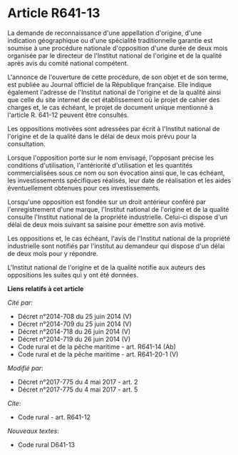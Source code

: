 # Article R641-13

La demande de reconnaissance d'une appellation d'origine, d'une indication géographique ou d'une spécialité traditionnelle
garantie est soumise à une procédure nationale d'opposition d'une durée de deux mois organisée par le directeur de l'Institut
national de l'origine et de la qualité après avis du comité national compétent. 

L'annonce de l'ouverture de cette procédure, de son objet et de son terme, est publiée au Journal officiel de la République
française. Elle indique également l'adresse de l'Institut national de l'origine et de la qualité ainsi que celle du site
internet de cet établissement où le projet de cahier des charges et, le cas échéant, le projet de document unique mentionné à
l'article R. 641-12 peuvent être consultés. 

Les oppositions motivées sont adressées par écrit à l'Institut national de l'origine et de la qualité dans le délai de deux
mois prévu pour la consultation. 

Lorsque l'opposition porte sur le nom envisagé, l'opposant précise les conditions d'utilisation, l'antériorité d'utilisation
et les quantités commercialisées sous ce nom ou son évocation ainsi que, le cas échéant, les investissements spécifiques
réalisés, leur date de réalisation et les aides éventuellement obtenues pour ces investissements. 

Lorsqu'une opposition est fondée sur un droit antérieur conféré par l'enregistrement d'une marque, l'Institut national de
l'origine et de la qualité consulte l'Institut national de la propriété industrielle. Celui-ci dispose d'un délai de deux
mois suivant sa saisine pour émettre son avis motivé. 

Les oppositions et, le cas échéant, l'avis de l'Institut national de la propriété industrielle sont notifiés par l'institut
au demandeur qui dispose d'un délai de deux mois pour y répondre. 

L'Institut national de l'origine et de la qualité notifie aux auteurs des oppositions les suites qui y ont été données.

**Liens relatifs à cet article**

_Cité par_:

  - Décret n°2014-708 du 25 juin 2014 (V)
  - Décret n°2014-709 du 25 juin 2014 (V)
  - Décret n°2014-718 du 26 juin 2014 (V)
  - Décret n°2014-719 du 26 juin 2014 (V)
  - Code rural et de la pêche maritime - art. R641-14 (Ab)
  - Code rural et de la pêche maritime - art. R641-20-1 (V)

_Modifié par_:

  - Décret n°2017-775 du 4 mai 2017 - art. 2
  - Décret n°2017-775 du 4 mai 2017 - art. 5

_Cite_:

  - Code rural - art. R641-12

_Nouveaux textes_:

  - Code rural D641-13
